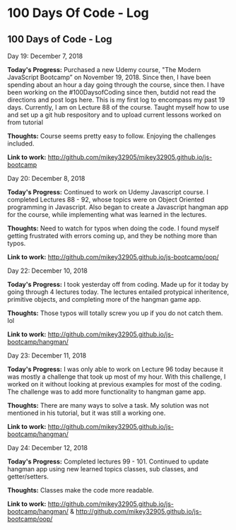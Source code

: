 # 100 Days Of Code - Log

<h2>100 Days of Code - Log </h2>

Day 19: December 7, 2018

<b>Today's Progress:</b>  Purchased a new Udemy course, "The Modern JavaScript Bootcamp” on November 19, 2018.  Since then, I have been spending about an hour a day going through the course, since then.  I have been working on the #100DaysofCoding since then, butdid not read the directions and post logs here.  This is my first log to encompass my past 19 days.
Currently, I am on Lecture 88 of the course.  Taught myself how to use and set up a git hub respository and to upload current lessons worked on from tutorial

<b>Thoughts:</b>  Course seems pretty easy to follow.   Enjoying the challenges included.  

<b>Link to work:</b> http://github.com/mikey32905/mikey32905.github.io/js-bootcamp

Day 20: December 8, 2018

<b>Today's Progress:</b>  Continued to work on Udemy Javascript course.   I completed Lectures 88 - 92, whose topics were on Object Oriented programming in Javascript.  Also began to create a Javascript hangman app for the course, while implementing what was learned in the lectures.  

<b>Thoughts:</b>  Need to watch for typos when doing the code.  I found myself getting frustrated with errors coming up, and they be nothing more than typos.

<b>Link to work:</b>  http://github.com/mikey32905.github.io/js-bootcamp/oop/

Day 22: December 10, 2018

<b>Today's Progress:</b> I took yesterday off from coding.  Made up for it today by going through 4 lectures today.  The lectures entailed protypical inheritence, primitive objects, and completing more of the hangman game app.  

<b>Thoughts:</b> Those typos will totally screw you up if you do not catch them.  lol

<b>Link to work:</b>  http://github.com/mikey32905.github.io/js-bootcamp/hangman/

Day 23: December 11, 2018

<b>Today's Progress:</b>  I was only able to work on Lecture 96 today because it was mostly a challenge that took up most of my hour.  With this challenge, I worked on it without looking at previous examples for most of the coding.  The challenge was to add more functionality to hangman game app.  

<b>Thoughts:</b>  There are many ways to solve a task.  My solution was not mentioned in his tutorial, but it was still a working one.

<b>Link to work:</b>   http://github.com/mikey32905.github.io/js-bootcamp/hangman/

Day 24: December 12, 2018

<b>Today's Progress:</b>  Completed lectures 99 - 101.  Continued to update hangman app using new learned topics classes, sub classes, and getter/setters.  

<b>Thoughts:</b>  Classes make the code more readable.

<b>Link to work:</b>    http://github.com/mikey32905.github.io/js-bootcamp/hangman/ &   http://github.com/mikey32905.github.io/js-bootcamp/oop/






